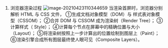 1. 浏览器渲染过程
   ![image-20210423110344659](C:\Users\88\AppData\Roaming\Typora\typora-user-images\image-20210423110344659.png)
   当渲染首屏时，浏览器分别解析 HTML 与 CSS 文件，
   ①生成文档对象模型（DOM）与 样式表对象模型（CSSOM）；
   ②合并 DOM 与 CSSOM 成为渲染树（Render Tree）；
   ③计算样式（ Style）；
   ④计算每个节点在屏幕中的精确位置与大小（Layout）；
   ⑤将渲染树按照上一步计算出的位置绘制到图层上（Paint）；
   ⑥渲染引擎合成所有图层最终使人眼可见（Composite Layers）。